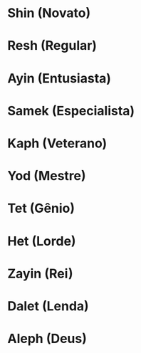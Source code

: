 # Shin (Novato)

# Resh (Regular)

# Ayin (Entusiasta)

# Samek (Especialista)

# Kaph (Veterano)

# Yod (Mestre)

# Tet (Gênio)

# Het (Lorde)

# Zayin (Rei)

# Dalet (Lenda)

# Aleph (Deus)
